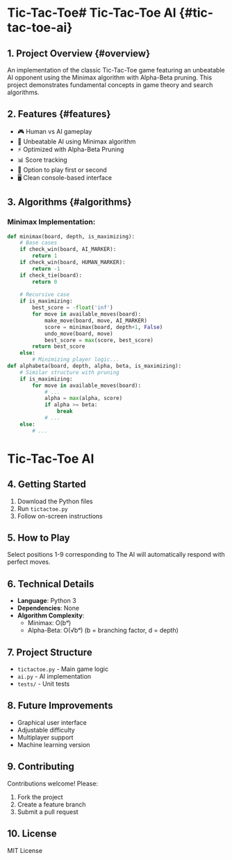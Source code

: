 # Tic-Tac-Toe# Tic-Tac-Toe AI {#tic-tac-toe-ai}

## 1. Project Overview {#overview}
An implementation of the classic Tic-Tac-Toe game featuring an unbeatable AI opponent using the Minimax algorithm with Alpha-Beta pruning. This project demonstrates fundamental concepts in game theory and search algorithms.

## 2. Features {#features}
- 🎮 Human vs AI gameplay
- 🤖 Unbeatable AI using Minimax algorithm
- ⚡ Optimized with Alpha-Beta Pruning
- 📊 Score tracking
- 🔄 Option to play first or second
- 🖥️ Clean console-based interface

## 3. Algorithms {#algorithms}
### Minimax Implementation:
```python
def minimax(board, depth, is_maximizing):
    # Base cases
    if check_win(board, AI_MARKER):
        return 1
    if check_win(board, HUMAN_MARKER):
        return -1
    if check_tie(board):
        return 0
    
    # Recursive case
    if is_maximizing:
        best_score = -float('inf')
        for move in available_moves(board):
            make_move(board, move, AI_MARKER)
            score = minimax(board, depth+1, False)
            undo_move(board, move)
            best_score = max(score, best_score)
        return best_score
    else:
        # Minimizing player logic...
def alphabeta(board, depth, alpha, beta, is_maximizing):
    # Similar structure with pruning
    if is_maximizing:
        for move in available_moves(board):
            # ...
            alpha = max(alpha, score)
            if alpha >= beta:
                break
            # ...
    else:
        # ...
```
# Tic-Tac-Toe AI

## 4. Getting Started
1. Download the Python files
2. Run `tictactoe.py`
3. Follow on-screen instructions

## 5. How to Play
Select positions 1-9 corresponding to
The AI will automatically respond with perfect moves.

## 6. Technical Details
- **Language**: Python 3
- **Dependencies**: None
- **Algorithm Complexity**:
  - Minimax: O(bᵈ)
  - Alpha-Beta: O(√bᵈ)
  (b = branching factor, d = depth)

## 7. Project Structure
- `tictactoe.py` - Main game logic
- `ai.py` - AI implementation
- `tests/` - Unit tests

## 8. Future Improvements
- Graphical user interface
- Adjustable difficulty
- Multiplayer support
- Machine learning version

## 9. Contributing
Contributions welcome! Please:
1. Fork the project
2. Create a feature branch
3. Submit a pull request

## 10. License
MIT License
